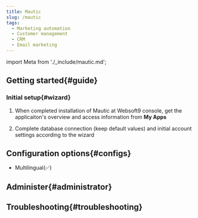 ```yaml
---
title: Mautic
slug: /mautic
tags:
  - Marketing automation
  - Customer management
  - CRM
  - Email marketing
---
```


import Meta from './_include/mautic.md';

<Meta name="meta" />

## Getting started{#guide}

### Initial setup{#wizard}

1. When completed installation of Mautic at Websoft9 console, get the applicaiton's overview and access information from **My Apps**  

2. Complete database connection (keep default values) and initial account settings according to the wizard

## Configuration options{#configs}

- Multilingual(✅)

## Administer{#administrator}

## Troubleshooting{#troubleshooting}
